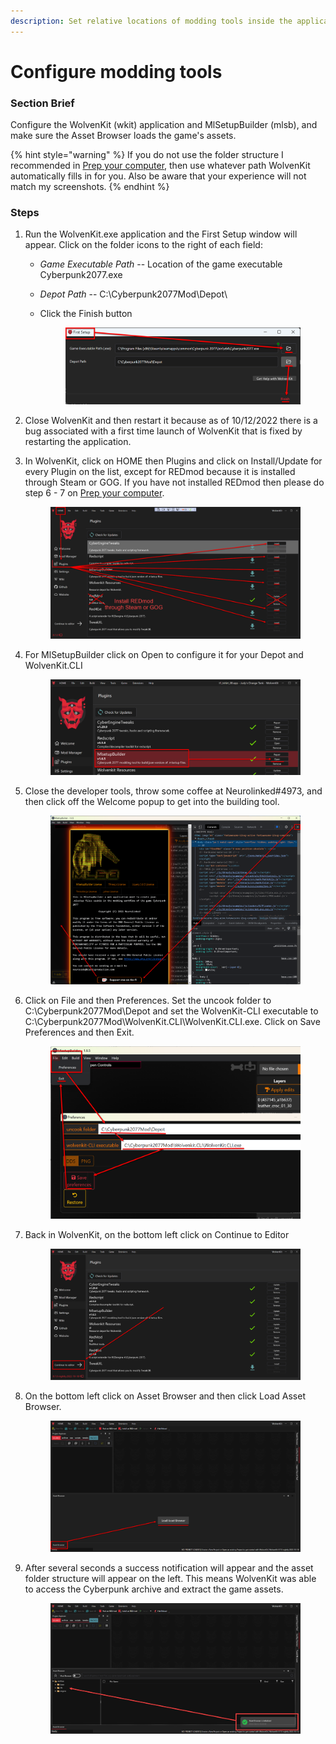 ```yaml
---
description: Set relative locations of modding tools inside the applications
---
```


# Configure modding tools

### Section Brief

Configure the WolvenKit (wkit) application and MlSetupBuilder (mlsb), and make sure the Asset Browser loads the game's assets.

{% hint style="warning" %}
If you do not use the folder structure I recommended in [Prep your computer](prep-your-computer.md#steps), then use whatever path WolvenKit automatically fills in for you. Also be aware that your experience will not match my screenshots.
{% endhint %}

### Steps

1. Run the WolvenKit.exe application and the First Setup window will appear. Click on the folder icons to the right of each field:
   * _Game Executable Path_ -- Location of the game executable Cyberpunk2077.exe
   * _Depot Path_ -- C:\Cyberpunk2077Mod\Depot\\
   *   Click the Finish button

       <figure><img src="../../../.gitbook/assets/ELI5_GetStart_Config_S01.png" alt=""><figcaption></figcaption></figure>
2. Close WolvenKit and then restart it because as of 10/12/2022 there is a bug associated with a first time launch of WolvenKit that is fixed by restarting the application.
3.  In WolvenKit, click on HOME then Plugins and click on Install/Update for every Plugin on the list, except for REDmod because it is installed through Steam or GOG. If you have not installed REDmod then please do step 6 - 7 on [Prep your computer](prep-your-computer.md#steps).

    <figure><img src="../../../.gitbook/assets/ELI5_GetStart_Config_S03.png" alt=""><figcaption></figcaption></figure>
4.  For MlSetupBuilder click on Open to configure it for your Depot and WolvenKit.CLI

    <figure><img src="../../../.gitbook/assets/ELI5_GetStart_Config_S04.png" alt=""><figcaption></figcaption></figure>
5.  Close the developer tools, throw some coffee at Neurolinked#4973, and then click off the Welcome popup to get into the building tool.

    <figure><img src="../../../.gitbook/assets/ELI5_GetStart_Config_S05.png" alt=""><figcaption></figcaption></figure>
6.  Click on File and then Preferences. Set the uncook folder to C:\Cyberpunk2077Mod\Depot and set the WolvenKit-CLI executable to C:\Cyberpunk2077Mod\WolvenKit.CLI\WolvenKit.CLI.exe. Click on Save Preferences and then Exit.

    <figure><img src="../../../.gitbook/assets/ELI5_GetStart_Config_S06.png" alt=""><figcaption></figcaption></figure>
7.  Back in WolvenKit, on the bottom left click on Continue to Editor

    <figure><img src="../../../.gitbook/assets/ELI5_GetStart_Config_S07.png" alt=""><figcaption></figcaption></figure>
8.  On the bottom left click on Asset Browser and then click Load Asset Browser.

    <figure><img src="../../../.gitbook/assets/ELI5_GetStart_Config_S08.png" alt=""><figcaption></figcaption></figure>
9.  After several seconds a success notification will appear and the asset folder structure will appear on the left. This means WolvenKit was able to access the Cyberpunk archive and extract the game assets.

    <figure><img src="../../../.gitbook/assets/ELI5_GetStart_Config_S09.png" alt=""><figcaption></figcaption></figure>
